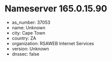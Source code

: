 # Nameserver 165.0.15.90

* as_number: 37053
* name: Unknown
* city: Cape Town
* country: ZA
* organization: RSAWEB Internet Services
* version: Unknown
* dnssec: false
